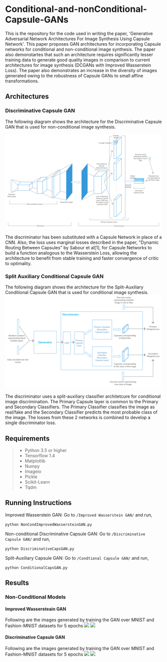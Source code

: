 # Conditional-and-nonConditional-Capsule-GANs
This is the repository for the code used in writing the paper, 'Generative Adversarial Network Architectures For Image Synthesis Using Capsule Network'.
This paper proposes GAN architectures for incorporating Capsule networks for conditional and non-conditional image synthesis. The paper also demonstartes that such an architecture requires significantly lesser training data to generate good quality images in comparison to current architectures for image synthesis (DCGANs with Improved Wasserstein Loss). The paper also demonstrates an increase in the  diversity of images generated owing to the robustness of Capsule GANs to small affine transformations.
## Architectures
### Discriminative Capsule GAN
The following diagram shows the architecture for the Discriminative Capsule GAN that is used for non-conditional image synthesis.

![CapsGANArch](Images/CapsGAN.png?raw=true "Discriminative Capsule GAN Architecture")<!-- .element height="50%" width="50%" -->

The discriminator has been substituted with a Capsule Network in place of a CNN. Also, the loss uses marginal losses described in the paper, "Dynamic Routing Between Capsules" by Sabour et al[1], for Capsule Networks to build a function analogous to the Wasserstein Loss, allowing the architecture to benefit from stable training and faster convergence of critic to optimality. 

### Split Auxiliary Conditional Capsule GAN
The following diagram shows the architecture for the Split-Auxiliary Conditional Capsule GAN that is used for conditional image synthesis.
![Alt text](Images/conditionalGAN.png?raw=true "Split-Auxiliary Conditional Capsule GAN Architecture")

The discriminator uses a split-auxiliary classifier architetcure for conditional image discrimination. The Primary Capsule layer is common to the Primary and Secondary Classifiers. The Primary Classifier classifies the image as real/fake and the Secondary Classifier predicts the most probable class of the image. The losses from these 2 networks is combined to develop a single discriminator loss. 

## Requirements

> * Python 3.5 or higher
> * Tensorflow 1.4
> * Matplotlib
> * Numpy
> * Imageio
> * Pickle
> * Scikit-Learn
> * Tqdm

## Running Instructions
Improved Wasserstein GAN: 
Go to `/Improved Wasserstein GAN/` and run,
```
python NonCondImprovedWassersteinGAN.py
```
Non-conditional Discriminative Capsule GAN:
Go to  `/Discriminative Capsule GAN/` and run,
```
python DiscriminativeCapsGAN.py
```
Split-Auxiliary Capsule GAN:
Go to  `/Condtional Capsule GAN/` and run,
```
python ConditionalCapsGAN.py
```
## Results
### Non-Conditional Models
#### Improved Wassersteain GAN
Following are the images generated by training the GAN over MNIST and Fashion-MNIST datasets for 5 epochs
<img src="https://github.com/yash-1995-2006/Conditional-and-nonConditional-Capsule-GANs/blob/master/Images/DCE5.png" width="200">
<img src="https://github.com/yash-1995-2006/Conditional-and-nonConditional-Capsule-GANs/blob/master/Images/FashDCE5.png" width="200">
#### Discriminative Capsule GAN
Following are the images generated by training the GAN over MNIST and Fashion-MNIST datasets for 5 epochs
<img src="https://github.com/yash-1995-2006/Conditional-and-nonConditional-Capsule-GANs/blob/master/Images/CapsE5.png" width="200">
<img src="https://github.com/yash-1995-2006/Conditional-and-nonConditional-Capsule-GANs/blob/master/Images/FashCapsE5.png" width="200">
